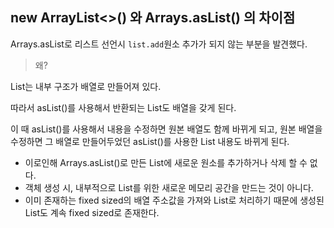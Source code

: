 ## new ArrayList<>() 와 Arrays.asList() 의 차이점



Arrays.asList로 리스트 선언시 `list.add`원소 추가가 되지 않는 부분을 발견했다.



> 왜?



List는 내부 구조가 배열로 만들어져 있다.

따라서 asList()를 사용해서 반환되는 List도 배열을 갖게 된다.

이 때 asList()를 사용해서 내용을 수정하면 원본 배열도 함께 바뀌게 되고, 원본 배열을 수정하면 그 배열로 만들어두었던 asList()를 사용한 List 내용도 바뀌게 된다.



- 이로인해 Arrays.asList()로 만든 List에 새로운 원소를 추가하거나 삭제 할 수 없다.
- 객체 생성 시, 내부적으로 List를 위한 새로운 메모리 공간을 만드는 것이 아니다.
- 이미 존재하는 fixed sized의 배열 주소값을 가져와 List로 처리하기 때문에 생성된 List도 계속 fixed sized로 존재한다.

